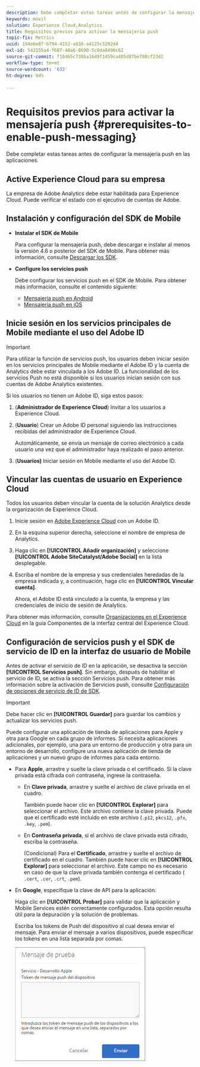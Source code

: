 ```yaml
---
description: Debe completar estas tareas antes de configurar la mensajería push en las aplicaciones.
keywords: móvil
solution: Experience Cloud,Analytics
title: Requisitos previos para activar la mensajería push
topic-fix: Metrics
uuid: 194e6e07-b794-4152-a838-a4125c3292d4
exl-id: 543155a4-f687-48a6-8690-5c8da8490c62
source-git-commit: f18d65c738ba16d9f1459ca485d87be708cf23d2
workflow-type: tm+mt
source-wordcount: '633'
ht-degree: 94%

---
```


# Requisitos previos para activar la mensajería push {#prerequisites-to-enable-push-messaging}

Debe completar estas tareas antes de configurar la mensajería push en las aplicaciones.

## Active Experience Cloud para su empresa

La empresa de Adobe Analytics debe estar habilitada para Experience Cloud. Puede verificar el estado con el ejecutivo de cuentas de Adobe.

## Instalación y configuración del SDK de Mobile

* **Instalar el SDK de Mobile**

   Para configurar la mensajería push, debe descargar e instalar al menos la versión 4.6 o posterior del SDK de Mobile. Para obtener más información, consulte [Descargar los SDK](/help/using/c-manage-app-settings/c-mob-confg-app/t-config-analytics/download-sdk.md).

* **Configure los servicios push**

   Debe configurar los servicios push en el SDK de Mobile.
Para obtener más información, consulte el contenido siguiente:

   * [Mensajería push en Android](/help/android/messaging-main/push-messaging/push-messaging.md)
   * [Mensajería push en iOS](/help/ios/messaging-main/push-messaging/push-messaging.md)

## Inicie sesión en los servicios principales de Mobile mediante el uso del Adobe ID

>[!IMPORTANT]
>
>Para utilizar la función de servicios push, los usuarios deben iniciar sesión en los servicios principales de Mobile mediante el Adobe ID y la cuenta de Analytics debe estar vinculada a los Adobe ID. La funcionalidad de los servicios Push no está disponible si los usuarios inician sesión con sus cuentas de Adobe Analytics existentes.

Si los usuarios no tienen un Adobe ID, siga estos pasos:

1. (**Administrador de Experience Cloud**) Invitar a los usuarios a Experience Cloud.

1. (**Usuario**) Crear un Adobe ID personal siguiendo las instrucciones recibidas del administrador de Experience Cloud.

   Automáticamente, se envía un mensaje de correo electrónico a cada usuario una vez que el administrador haya realizado el paso anterior.

1. (**Usuarios)** Iniciar sesión en Mobile mediante el uso del Adobe ID.

## Vincular las cuentas de usuario en Experience Cloud

Todos los usuarios deben vincular la cuenta de la solución Analytics desde la organización de Experience Cloud.

1. Inicie sesión en [Adobe Experience Cloud](https://experience.adobe.com) con un Adobe ID.

1. En la esquina superior derecha, seleccione el nombre de empresa de Analytics.

1. Haga clic en **[!UICONTROL Añadir organización]** y seleccione **[!UICONTROL Adobe SiteCatalyst/Adobe Social]** en la lista desplegable.

1. Escriba el nombre de la empresa y sus credenciales heredadas de la empresa indicada y, a continuación, haga clic en **[!UICONTROL Vincular cuenta]**.

   Ahora, el Adobe ID está vinculado a la cuenta, la empresa y las credenciales de inicio de sesión de Analytics.

Para obtener más información, consulte [Organizaciones en el Experience Cloud](https://experienceleague.adobe.com/docs/core-services/interface/administration/organizations.html) en la guía Componentes de la interfaz central del Experience Cloud.

## Configuración de servicios push y el SDK de servicio de ID en la interfaz de usuario de Mobile

Antes de activar el servicio de ID en la aplicación, se desactiva la sección **[!UICONTROL Servicios push]**. Sin embargo, después de habilitar el servicio de ID, se activa la sección Servicios push. Para obtener más información sobre la activación de Servicios push, consulte [Configuración de opciones de servicio de ID de SDK](/help/using/c-manage-app-settings/c-mob-confg-app/t-config-visitor.md).

>[!IMPORTANT]
>
>Debe hacer clic en **[!UICONTROL Guardar]** para guardar los cambios y actualizar los servicios push.
>
>Puede configurar una aplicación de tienda de aplicaciones para Apple y otra para Google en cada grupo de informes. Si necesita aplicaciones adicionales, por ejemplo, una para un entorno de producción y otra para un entorno de desarrollo, configure una nueva aplicación de tienda de aplicaciones y un nuevo grupo de informes para cada entorno.

* Para **Apple**, arrastre y suelte la clave privada o el certificado. Si la clave privada está cifrada con contraseña, ingrese la contraseña.

   * En **Clave privada**, arrastre y suelte el archivo de clave privada en el cuadro.

      También puede hacer clic en **[!UICONTROL Explorar]** para seleccionar el archivo. Este archivo contiene la clave privada. Puede que el certificado esté incluido en este archivo (`.p12`, `pkcs12`, `.pfx`, `.key`, `.pem`).

   * En **Contraseña privada**, si el archivo de clave privada está cifrado, escriba la contraseña.

      (Condicional) Para el **Certificado**, arrastre y suelte el archivo de certificado en el cuadro. También puede hacer clic en **[!UICONTROL Explorar]** para seleccionar el archivo. Este campo no es necesario en caso de que la clave privada también contenga el certificado ( `.cert`, `.cer`, `.crt`, `.pem`).

* En **Google**, especifique la clave de API para la aplicación.

   Haga clic en **[!UICONTROL Probar]** para validar que la aplicación y Mobile Services estén correctamente configurados. Esta opción resulta útil para la depuración y la solución de problemas.

   Escriba los tokens de Push del dispositivo al cual desea enviar el mensaje. Para enviar el mensaje a varios dispositivos, puede especificar los tokens en una lista separada por comas.

   ![mensaje push de prueba](assets/push_test_list.png)
